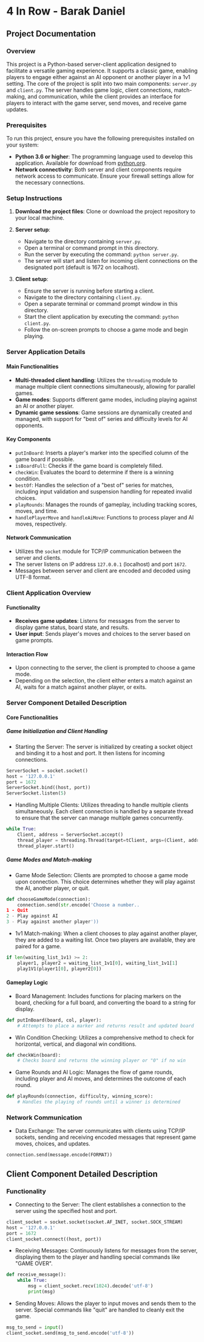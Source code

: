 
# 4 In Row - Barak Daniel

## Project Documentation

### Overview

This project is a Python-based server-client application designed to facilitate a versatile gaming experience. It supports a classic game, enabling players to engage either against an AI opponent or another player in a 1v1 setting. The core of the project is split into two main components: `server.py` and `client.py`. The server handles game logic, client connections, match-making, and communication, while the client provides an interface for players to interact with the game server, send moves, and receive game updates.

### Prerequisites

To run this project, ensure you have the following prerequisites installed on your system:

- **Python 3.6 or higher**: The programming language used to develop this application. Available for download from [python.org](https://www.python.org/downloads/).
- **Network connectivity**: Both server and client components require network access to communicate. Ensure your firewall settings allow for the necessary connections.

### Setup Instructions

1. **Download the project files**: Clone or download the project repository to your local machine.

2. **Server setup**:
    - Navigate to the directory containing `server.py`.
    - Open a terminal or command prompt in this directory.
    - Run the server by executing the command: `python server.py`.
    - The server will start and listen for incoming client connections on the designated port (default is 1672 on localhost).

3. **Client setup**:
    - Ensure the server is running before starting a client.
    - Navigate to the directory containing `client.py`.
    - Open a separate terminal or command prompt window in this directory.
    - Start the client application by executing the command: `python client.py`.
    - Follow the on-screen prompts to choose a game mode and begin playing.

### Server Application Details

#### Main Functionalities

- **Multi-threaded client handling**: Utilizes the `threading` module to manage multiple client connections simultaneously, allowing for parallel games.
- **Game modes**: Supports different game modes, including playing against an AI or another player.
- **Dynamic game sessions**: Game sessions are dynamically created and managed, with support for "best of" series and difficulty levels for AI opponents.

#### Key Components

- `putInBoard`: Inserts a player's marker into the specified column of the game board if possible.
- `isBoardFull`: Checks if the game board is completely filled.
- `checkWin`: Evaluates the board to determine if there is a winning condition.
- `bestOf`: Handles the selection of a "best of" series for matches, including input validation and suspension handling for repeated invalid choices.
- `playRounds`: Manages the rounds of gameplay, including tracking scores, moves, and time.
- `handlePlayerMove` and `handleAiMove`: Functions to process player and AI moves, respectively.

#### Network Communication

- Utilizes the `socket` module for TCP/IP communication between the server and clients.
- The server listens on IP address `127.0.0.1` (localhost) and port `1672`.
- Messages between server and client are encoded and decoded using UTF-8 format.

### Client Application Overview

#### Functionality

- **Receives game updates**: Listens for messages from the server to display game status, board state, and results.
- **User input**: Sends player's moves and choices to the server based on game prompts.

#### Interaction Flow

- Upon connecting to the server, the client is prompted to choose a game mode.
- Depending on the selection, the client either enters a match against an AI, waits for a match against another player, or exits.

### Server Component Detailed Description

#### Core Functionalities

##### Game Initialization and Client Handling

- Starting the Server: The server is initialized by creating a socket object and binding it to a host and port. It then listens for incoming connections.

```python
ServerSocket = socket.socket()
host = '127.0.0.1'
port = 1672
ServerSocket.bind((host, port))
ServerSocket.listen(5)
```

- Handling Multiple Clients: Utilizes threading to handle multiple clients simultaneously. Each client connection is handled by a separate thread to ensure that the server can manage multiple games concurrently.

```python
while True:
    Client, address = ServerSocket.accept()
    thread_player = threading.Thread(target=tClient, args=(Client, address))
    thread_player.start()
```

##### Game Modes and Match-making

- Game Mode Selection: Clients are prompted to choose a game mode upon connection. This choice determines whether they will play against the AI, another player, or quit.

```python
def chooseGameMode(connection):
    connection.send(str.encode('Choose a number..
1 - Quit
2 - Play against AI
3 - Play against another player'))
```

- 1v1 Match-making: When a client chooses to play against another player, they are added to a waiting list. Once two players are available, they are paired for a game.

```python
if len(waiting_list_1v1) >= 2:
    player1, player2 = waiting_list_1v1[0], waiting_list_1v1[1]
    play1V1(player1[0], player2[0])
```

#### Gameplay Logic

- Board Management: Includes functions for placing markers on the board, checking for a full board, and converting the board to a string for display.

```python
def putInBoard(board, col, player):
    # Attempts to place a marker and returns result and updated board
```

- Win Condition Checking: Utilizes a comprehensive method to check for horizontal, vertical, and diagonal win conditions.

```python
def checkWin(board):
    # Checks board and returns the winning player or "0" if no win
```

- Game Rounds and AI Logic: Manages the flow of game rounds, including player and AI moves, and determines the outcome of each round.

```python
def playRounds(connection, difficulty, winning_score):
    # Handles the playing of rounds until a winner is determined
```

### Network Communication

- Data Exchange: The server communicates with clients using TCP/IP sockets, sending and receiving encoded messages that represent game moves, choices, and updates.

```python
connection.send(message.encode(FORMAT))
```

## Client Component Detailed Description

### Functionality

- Connecting to the Server: The client establishes a connection to the server using the specified host and port.

```python
client_socket = socket.socket(socket.AF_INET, socket.SOCK_STREAM)
host = '127.0.0.1'
port = 1672
client_socket.connect((host, port))
```

- Receiving Messages: Continuously listens for messages from the server, displaying them to the player and handling special commands like "GAME OVER".

```python
def receive_message():
    while True:
        msg = client_socket.recv(1024).decode('utf-8')
        print(msg)
```

- Sending Moves: Allows the player to input moves and sends them to the server. Special commands like "quit" are handled to cleanly exit the game.

```python
msg_to_send = input()
client_socket.send(msg_to_send.encode('utf-8'))
```
